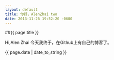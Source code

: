 ```yaml
---
layout: default
title: 你好，AlenZhai two
date: 2013-11-26 19:52:20 -0600
---
```

##{{ page.title }}

Hi,Alen Zhai
今天我终于，在Github上有自己的博客了。

{{ page.date | date_to_string }}